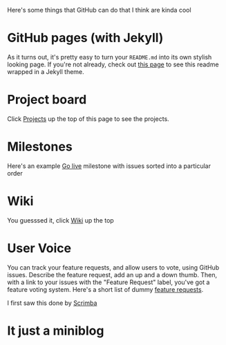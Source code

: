 Here's some things that GitHub can do that I think are kinda cool

# GitHub pages (with Jekyll)
As it turns out, it's pretty easy to turn your `README.md` into its own stylish looking page. If you're not already, check out [this page](https://davidgilbertson.github.io/about-github) to see this readme wrapped in a Jekyll theme.

# Project board
Click [Projects](https://github.com/davidgilbertson/about-github/projects) up the top of this page to see the projects.

# Milestones
Here's an example [Go live](https://github.com/davidgilbertson/about-github/milestone/1) milestone with issues sorted into a particular order

# Wiki
You guesssed it, click [Wiki](https://github.com/davidgilbertson/about-github/wiki) up the top

# User Voice
You can track your feature requests, and allow users to vote, using GitHub issues. Describe the feature request, add an up and a down thumb. Then, with a link to your issues with the "Feature Request" label, you've got a feature voting system. Here's a short list of dummy [feature requests](https://github.com/davidgilbertson/about-github/labels/Feature%20Request).

I first saw this done by [Scrimba](https://github.com/scrimba/community/issues?q=is%3Aopen+is%3Aissue+label%3Afeature-request+sort%3Areactions-%2B1-desc)
# It just a miniblog
